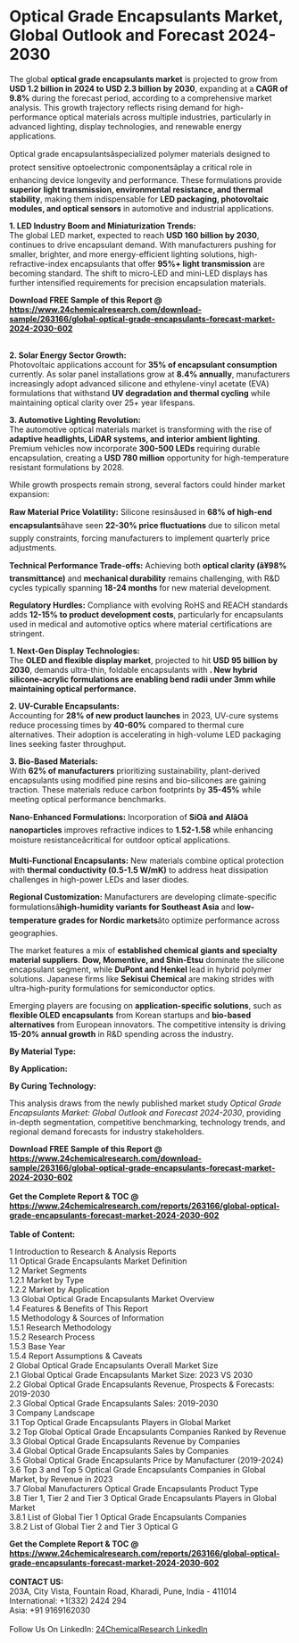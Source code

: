 <h1>Optical Grade Encapsulants Market, Global Outlook and Forecast 2024-2030</h1><p>The global <strong>optical grade encapsulants market</strong> is projected to grow from <strong>USD 1.2 billion in 2024 to USD 2.3 billion by 2030</strong>, expanding at a <strong>CAGR of 9.8%</strong> during the forecast period, according to a comprehensive market analysis. This growth trajectory reflects rising demand for high-performance optical materials across multiple industries, particularly in advanced lighting, display technologies, and renewable energy applications.</p><p>Optical grade encapsulantsâspecialized polymer materials designed to protect sensitive optoelectronic componentsâplay a critical role in enhancing device longevity and performance. These formulations provide <strong>superior light transmission, environmental resistance, and thermal stability</strong>, making them indispensable for <strong>LED packaging, photovoltaic modules, and optical sensors</strong> in automotive and industrial applications.</p><p><strong>1. LED Industry Boom and Miniaturization Trends:</strong><br>
The global LED market, expected to reach <strong>USD 160 billion by 2030</strong>, continues to drive encapsulant demand. With manufacturers pushing for smaller, brighter, and more energy-efficient lighting solutions, high-refractive-index encapsulants that offer <strong>95%+ light transmission</strong> are becoming standard. The shift to micro-LED and mini-LED displays has further intensified requirements for precision encapsulation materials.</p><div><b>Download FREE Sample of this Report @ 
            <a href="https://www.24chemicalresearch.com/download-sample/263166/global-optical-grade-encapsulants-forecast-market-2024-2030-602">
            https://www.24chemicalresearch.com/download-sample/263166/global-optical-grade-encapsulants-forecast-market-2024-2030-602</a></b></div><br><p><strong>2. Solar Energy Sector Growth:</strong><br>
Photovoltaic applications account for <strong>35% of encapsulant consumption</strong> currently. As solar panel installations grow at <strong>8.4% annually</strong>, manufacturers increasingly adopt advanced silicone and ethylene-vinyl acetate (EVA) formulations that withstand <strong>UV degradation and thermal cycling</strong> while maintaining optical clarity over 25+ year lifespans.</p><p><strong>3. Automotive Lighting Revolution:</strong><br>
The automotive optical materials market is transforming with the rise of <strong>adaptive headlights, LiDAR systems, and interior ambient lighting</strong>. Premium vehicles now incorporate <strong>300-500 LEDs</strong> requiring durable encapsulation, creating a <strong>USD 780 million</strong> opportunity for high-temperature resistant formulations by 2028.</p><p>While growth prospects remain strong, several factors could hinder market expansion:</p><p><strong>Raw Material Price Volatility:</strong> Silicone resinsâused in <strong>68% of high-end encapsulants</strong>âhave seen <strong>22-30% price fluctuations</strong> due to silicon metal supply constraints, forcing manufacturers to implement quarterly price adjustments.</p><p><strong>Technical Performance Trade-offs:</strong> Achieving both <strong>optical clarity (â¥98% transmittance)</strong> and <strong>mechanical durability</strong> remains challenging, with R&amp;D cycles typically spanning <strong>18-24 months</strong> for new material development.</p><p><strong>Regulatory Hurdles:</strong> Compliance with evolving RoHS and REACH standards adds <strong>12-15% to product development costs</strong>, particularly for encapsulants used in medical and automotive optics where material certifications are stringent.</p><p><strong>1. Next-Gen Display Technologies:</strong><br>
The <strong>OLED and flexible display market</strong>, projected to hit <strong>USD 95 billion by 2030</strong>, demands ultra-thin, foldable encapsulants with <strong>. New hybrid silicone-acrylic formulations are enabling bend radii under <strong>3mm</strong> while maintaining optical performance.</strong></p><p><strong>2. UV-Curable Encapsulants:</strong><br>
Accounting for <strong>28% of new product launches</strong> in 2023, UV-cure systems reduce processing times by <strong>40-60%</strong> compared to thermal cure alternatives. Their adoption is accelerating in high-volume LED packaging lines seeking faster throughput.</p><p><strong>3. Bio-Based Materials:</strong><br>
With <strong>62% of manufacturers</strong> prioritizing sustainability, plant-derived encapsulants using modified pine resins and bio-silicones are gaining traction. These materials reduce carbon footprints by <strong>35-45%</strong> while meeting optical performance benchmarks.</p><p><strong>Nano-Enhanced Formulations:</strong> Incorporation of <strong>SiOâ and AlâOâ nanoparticles</strong> improves refractive indices to <strong>1.52-1.58</strong> while enhancing moisture resistanceâcritical for outdoor optical applications.</p><p><strong>Multi-Functional Encapsulants:</strong> New materials combine optical protection with <strong>thermal conductivity (0.5-1.5 W/mK)</strong> to address heat dissipation challenges in high-power LEDs and laser diodes.</p><p><strong>Regional Customization:</strong> Manufacturers are developing climate-specific formulationsâ<strong>high-humidity variants for Southeast Asia</strong> and <strong>low-temperature grades for Nordic markets</strong>âto optimize performance across geographies.</p><p>The market features a mix of <strong>established chemical giants and specialty material suppliers</strong>. <strong>Dow, Momentive, and Shin-Etsu</strong> dominate the silicone encapsulant segment, while <strong>DuPont and Henkel</strong> lead in hybrid polymer solutions. Japanese firms like <strong>Sekisui Chemical</strong> are making strides with ultra-high-purity formulations for semiconductor optics.</p><p>Emerging players are focusing on <strong>application-specific solutions</strong>, such as <strong>flexible OLED encapsulants</strong> from Korean startups and <strong>bio-based alternatives</strong> from European innovators. The competitive intensity is driving <strong>15-20% annual growth</strong> in R&amp;D spending across the industry.</p><p><strong>By Material Type:</strong></p><p><strong>By Application:</strong></p><p><strong>By Curing Technology:</strong></p><p>This analysis draws from the newly published market study <em>Optical Grade Encapsulants Market: Global Outlook and Forecast 2024-2030</em>, providing in-depth segmentation, competitive benchmarking, technology trends, and regional demand forecasts for industry stakeholders.</p><div><b>Download FREE Sample of this Report @ 
            <a href="https://www.24chemicalresearch.com/download-sample/263166/global-optical-grade-encapsulants-forecast-market-2024-2030-602">
            https://www.24chemicalresearch.com/download-sample/263166/global-optical-grade-encapsulants-forecast-market-2024-2030-602</a></b></div><br><div><b>Get the Complete Report & TOC @ 
            <a href="https://www.24chemicalresearch.com/reports/263166/global-optical-grade-encapsulants-forecast-market-2024-2030-602">
            https://www.24chemicalresearch.com/reports/263166/global-optical-grade-encapsulants-forecast-market-2024-2030-602</a></b></div><br>
            <b>Table of Content:</b><p>1 Introduction to Research & Analysis Reports<br />
    1.1 Optical Grade Encapsulants Market Definition<br />
    1.2 Market Segments<br />
        1.2.1 Market by Type<br />
        1.2.2 Market by Application<br />
    1.3 Global Optical Grade Encapsulants Market Overview<br />
    1.4 Features & Benefits of This Report<br />
    1.5 Methodology & Sources of Information<br />
        1.5.1 Research Methodology<br />
        1.5.2 Research Process<br />
        1.5.3 Base Year<br />
        1.5.4 Report Assumptions & Caveats<br />
2 Global Optical Grade Encapsulants Overall Market Size<br />
    2.1 Global Optical Grade Encapsulants Market Size: 2023 VS 2030<br />
    2.2 Global Optical Grade Encapsulants Revenue, Prospects & Forecasts: 2019-2030<br />
    2.3 Global Optical Grade Encapsulants Sales: 2019-2030<br />
3 Company Landscape<br />
    3.1 Top Optical Grade Encapsulants Players in Global Market<br />
    3.2 Top Global Optical Grade Encapsulants Companies Ranked by Revenue<br />
    3.3 Global Optical Grade Encapsulants Revenue by Companies<br />
    3.4 Global Optical Grade Encapsulants Sales by Companies<br />
    3.5 Global Optical Grade Encapsulants Price by Manufacturer (2019-2024)<br />
    3.6 Top 3 and Top 5 Optical Grade Encapsulants Companies in Global Market, by Revenue in 2023<br />
    3.7 Global Manufacturers Optical Grade Encapsulants Product Type<br />
    3.8 Tier 1, Tier 2 and Tier 3 Optical Grade Encapsulants Players in Global Market<br />
        3.8.1 List of Global Tier 1 Optical Grade Encapsulants Companies<br />
        3.8.2 List of Global Tier 2 and Tier 3 Optical G</p><div><b>Get the Complete Report & TOC @ 
            <a href="https://www.24chemicalresearch.com/reports/263166/global-optical-grade-encapsulants-forecast-market-2024-2030-602">
            https://www.24chemicalresearch.com/reports/263166/global-optical-grade-encapsulants-forecast-market-2024-2030-602</a></b></div><br><b>CONTACT US:</b><br>
            203A, City Vista, Fountain Road, Kharadi, Pune, India - 411014<br>
            International: +1(332) 2424 294<br>
            Asia: +91 9169162030 <br><br>
            Follow Us On LinkedIn: <a href="https://www.linkedin.com/company/24chemicalresearch/">24ChemicalResearch LinkedIn</a>